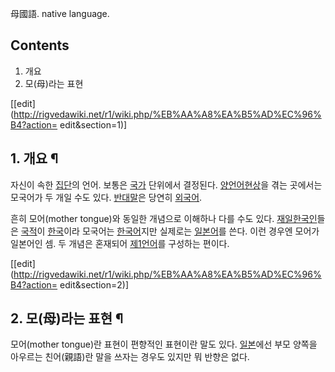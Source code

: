 母國語. native language.

## Contents

    

1. 개요 
2. 모(母)라는 표현 

[[edit](http://rigvedawiki.net/r1/wiki.php/%EB%AA%A8%EA%B5%AD%EC%96%B4?action=
edit&section=1)]

## 1. 개요 ¶

자신이 속한 [집단](%EC%A7%91%EB%8B%A8.md)의 언어. 보통은 [국가](%EA%B5%AD%EA%B0%80.md)
단위에서 결정된다. [양언어현상](%EC%96%91%EC%96%B8%EC%96%B4%ED%98%84%EC%83%81.md)을 겪는
곳에서는 모국어가 두 개일 수도 있다. [반대말](%EB%B0%98%EB%8C%80%EB%A7%90.md)은 당연히
[외국어](%EC%99%B8%EA%B5%AD%EC%96%B4.md).

  

흔히 모어(mother tongue)와 동일한 개념으로 이해하나 다를 수도 있다. [재일한국인](%EC%9E%AC%EC%9D%BC%20%ED%95%9C%EA%B5%AD%EC%9D%B8.md)들은
[국적](%EA%B5%AD%EC%A0%81.md)이 [한국](%ED%95%9C%EA%B5%AD.md)이라 모국어는
[한국어](%ED%95%9C%EA%B5%AD%EC%96%B4.md)지만 실제로는
[일본어](%EC%9D%BC%EB%B3%B8%EC%96%B4.md)를 쓴다. 이런 경우엔 모어가 일본어인 셈. 두 개념은 혼재되어
[제1언어](%EC%A0%9C1%EC%96%B8%EC%96%B4.md)를 구성하는 편이다.

  

[[edit](http://rigvedawiki.net/r1/wiki.php/%EB%AA%A8%EA%B5%AD%EC%96%B4?action=
edit&section=2)]

## 2. 모(母)라는 표현 ¶

모어(mother tongue)란 표현이 편향적인 표현이란 말도 있다. [일본](%EC%9D%BC%EB%B3%B8.md)에선 부모
양쪽을 아우르는 친어(親語)란 말을 쓰자는 경우도 있지만 뭐 반향은 없다.

